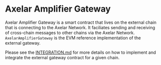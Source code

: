 # Axelar Amplifier Gateway

Axelar Amplifier Gateway is a smart contract that lives on the external chain that is connecting to the Axelar Network. It faciliates sending and receiving of cross-chain messages to other chains via the Axelar Network. `AxelarAmplifierGateway` is the EVM reference implementation of the external gateway.

Please see the [INTEGRATION.md](INTEGRATION.md) for more details on how to implement and integrate the external gateway contract for a given chain.
